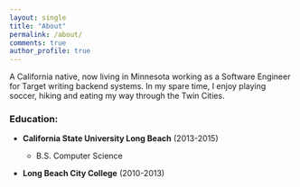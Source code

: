 ```yaml
---
layout: single
title: "About"
permalink: /about/
comments: true
author_profile: true
---
```



A California native, now living in Minnesota working as a Software Engineer for Target writing backend systems. In my spare time, I enjoy playing soccer, hiking and eating my way through the Twin Cities.


### Education:
- **California State University Long Beach** (2013-2015)
  - B.S. Computer Science
  
- **Long Beach City College** (2010-2013)
